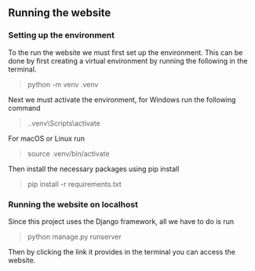 ## Running the website

### Setting up the environment

To the run the website we must first set up the environment. This can be done by first creating a virtual environment by running the following in the terminal.
> python -m venv .venv

Next we must activate the environment, for Windows run the following command
>.\.venv\Scripts\activate

For macOS or Linux run
>source .venv/bin/activate

Then install the necessary packages using pip install
>pip install -r requirements.txt
 
### Running the website on localhost

Since this project uses the Django framework, all we have to do is run 
>python manage.py runserver

Then by clicking the link it provides in the terminal you can access the website.